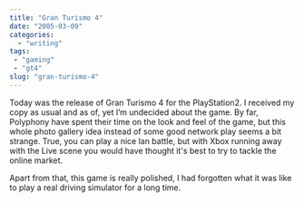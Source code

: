 ```yaml
---
title: "Gran Turismo 4"
date: "2005-03-09"
categories: 
  - "writing"
tags:
 - "gaming"
 - "gt4"
slug: "gran-turismo-4"
---
```


Today was the release of Gran Turismo 4 for the PlayStation2. I received my copy as usual and as of, yet I’m undecided about the game. By far, Polyphony have spent their time on the look and feel of the game, but this whole photo gallery idea instead of some good network play seems a bit strange. True, you can play a nice lan battle, but with Xbox running away with the Live scene you would have thought it's best to try to tackle the online market.

Apart from that, this game is really polished, I had forgotten what it was like to play a real driving simulator for a long time.
